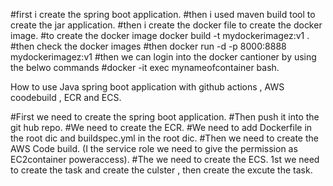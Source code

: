 #first i create the spring boot application.
#then i used maven build tool to create the jar application.
#then i create the docker file to create the docker image.
#to create the docker image docker build -t mydockerimagez:v1 .
#then check the docker images
#then docker run -d -p 8000:8888 mydockerimagez:v1
#then we can login into the docker cantioner by using the  belwo commands 
#docker -it exec mynameofcontainer bash.


How to use Java spring boot application with github actions , AWS coodebuild , ECR and ECS.

#First we need to create  the spring boot application.
#Then push it into the git hub repo.
#We need to create the ECR.
#We need to add Dockerfile in the root dic and buildspec.yml in the root dic.
#Then we need to create the AWS Code build. (I the service role we need to give the permission as EC2container poweraccess).
#The we need to create the ECS.
1st we need to create the task and create the culster , then create the excute the task.
